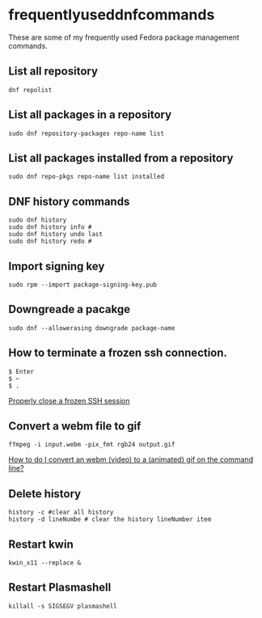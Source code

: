 # frequentlyuseddnfcommands
These are some of my frequently used Fedora package management commands.

## List all repository

    dnf repolist

## List all packages in a repository

    sudo dnf repository-packages repo-name list

## List all packages installed from a repository

    sudo dnf repo-pkgs repo-name list installed

## DNF history commands

    sudo dnf history
    sudo dnf history info #
    sudo dnf history undo last
    sudo dnf history redo #
	
## Import signing key

    sudo rpm --import package-signing-key.pub

## Downgreade a pacakge

    sudo dnf --allowerasing downgrade package-name

## How to terminate a frozen ssh connection.

	$ Enter
	$ ~
	$ .
	
[Properly close a frozen SSH session](https://infertux.com/posts/2012/12/20/properly-close-a-frozen-ssh-session/)

## Convert a webm file to gif

    ffmpeg -i input.webm -pix_fmt rgb24 output.gif

[How to do I convert an webm (video) to a (animated) gif on the command line?](https://askubuntu.com/a/506672/106123)


## Delete history

    history -c #clear all history
	history -d lineNumbe # clear the history lineNumber item

## Restart kwin

    kwin_x11 --replace &
	
## Restart Plasmashell

    killall -s SIGSEGV plasmashell
